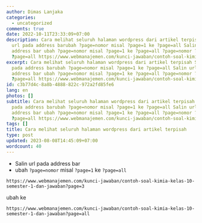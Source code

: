 ```yaml
---
author: Dimas Lanjaka
categories:
  - uncategorized
comments: true
date: 2022-10-11T23:33:09+07:00
description: Cara melihat seluruh halaman wordpress dari artikel terpisah Salin
  url pada address barubah ?page=nomor misal ?page=1 ke ?page=all Salin url pada
  address bar ubah ?page=nomor misal ?page=1 ke ?page=all ?page=nomor ?page=1
  ?page=all https://www.webmanajemen.com/kunci-jawaban/contoh-soal-kimia-kelas-
excerpt: Cara melihat seluruh halaman wordpress dari artikel terpisah Salin url
  pada address barubah ?page=nomor misal ?page=1 ke ?page=all Salin url pada
  address bar ubah ?page=nomor misal ?page=1 ke ?page=all ?page=nomor ?page=1
  ?page=all https://www.webmanajemen.com/kunci-jawaban/contoh-soal-kimia-kelas-
id: c3b77d4c-8a8b-4888-822c-972a2fd85fe6
lang: en
photos: []
subtitle: Cara melihat seluruh halaman wordpress dari artikel terpisah Salin url
  pada address barubah ?page=nomor misal ?page=1 ke ?page=all Salin url pada
  address bar ubah ?page=nomor misal ?page=1 ke ?page=all ?page=nomor ?page=1
  ?page=all https://www.webmanajemen.com/kunci-jawaban/contoh-soal-kimia-kelas-
tags: []
title: Cara melihat seluruh halaman wordpress dari artikel terpisah
type: post
updated: 2023-08-08T14:45:09+07:00
wordcount: 40
---
```


- Salin url pada address bar
- ubah `?page=nomor` misal `?page=1` ke `?page=all`

```
https://www.webmanajemen.com/kunci-jawaban/contoh-soal-kimia-kelas-10-semester-1-dan-jawaban?page=3
```
ubah ke
```
https://www.webmanajemen.com/kunci-jawaban/contoh-soal-kimia-kelas-10-semester-1-dan-jawaban?page=all
```